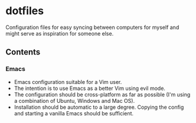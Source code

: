 # dotfiles
Configuration files for easy syncing between computers for myself and might serve as inspiration for someone else.

## Contents

### Emacs
* Emacs configuration suitable for a Vim user.
* The intention is to use Emacs as a better Vim using evil mode.
* The configuration should be cross-platform as far as possible (I'm using a combination of Ubuntu, Windows and Mac OS).
* Installation should be automatic to a large degree. Copying the config and starting a vanilla Emacs should be sufficient.
